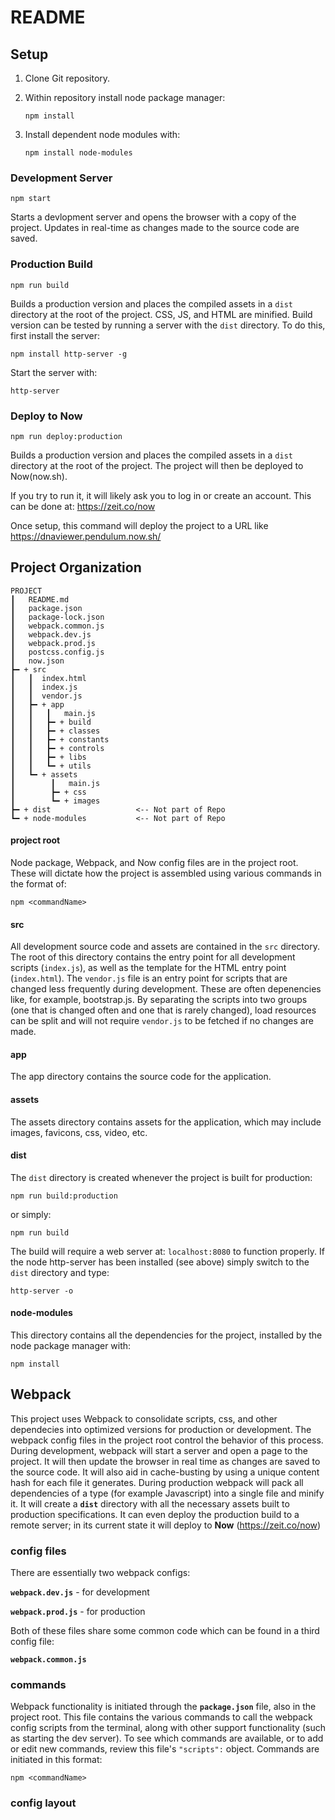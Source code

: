 # README

## Setup

1. Clone Git repository. 
2. Within repository install node package manager:

    `npm install`


3. Install dependent node modules with:

    `npm install node-modules`

### Development Server
    npm start
Starts a devlopment server and opens the browser with a copy of the project. Updates in real-time as changes made to the source code are saved.


### Production Build
    npm run build
Builds a production version and places the compiled assets in a `dist` directory at the root of the project. CSS, JS, and HTML are minified. Build version can be tested by running a server with the `dist` directory. To do this, first install the server:

    npm install http-server -g
Start the server with:

    http-server
### Deploy to Now
    npm run deploy:production
Builds a production version and places the compiled assets in a `dist` directory at the root of the project. The project will then be deployed to Now(now.sh). 

If you try to run it, it will likely ask you to log in or create an
account. This can be done at:
https://zeit.co/now

Once setup, this command will deploy the project to a URL like
https://dnaviewer.pendulum.now.sh/


## Project Organization

    PROJECT
    ┃   README.md
    ┃   package.json
    ┃   package-lock.json
    ┃   webpack.common.js
    ┃   webpack.dev.js
    ┃   webpack.prod.js
    ┃   postcss.config.js
    ┃   now.json
    ┣━ + src
    ┃   ┃  index.html
    ┃   ┃  index.js
    ┃   ┃  vendor.js
    ┃   ┣━ + app
    ┃   ┃   ┃   main.js
    ┃   ┃   ┣━ + build
    ┃   ┃   ┣━ + classes
    ┃   ┃   ┣━ + constants
    ┃   ┃   ┣━ + controls
    ┃   ┃   ┣━ + libs
    ┃   ┃   ┗━ + utils
    ┃   ┗━ + assets
    ┃        ┃   main.js
    ┃        ┣━ + css
    ┃        ┗━ + images
    ┣━ + dist                   <-- Not part of Repo
    ┗━ + node-modules           <-- Not part of Repo

#### project root
Node package, Webpack, and Now config files are in the project root. These will dictate how the project is assembled using various commands in the format of:

    npm <commandName>

#### src
All development source code and assets are contained in the `src` directory. The root of this directory contains the entry point for all development scripts (`index.js`), as well as the template for the HTML entry point (`index.html`). The `vendor.js` file is an entry point for scripts that are changed less frequently during development. These are often depenencies like, for example, bootstrap.js. By separating the scripts into two groups (one that is changed often and one that is rarely changed), load resources can be split and will not require `vendor.js` to be fetched if no changes are made.

#### app
The app directory contains the source code for the application.

#### assets
The assets directory contains assets for the application, which may include images, favicons, css, video, etc.

#### dist
The `dist` directory is created whenever the project is built for production:

    npm run build:production

or simply:

    npm run build

The build will require a web server at: `localhost:8080` to function properly. If the node http-server has been installed (see above) simply switch to the `dist` directory and type:

    http-server -o

#### node-modules
This directory contains all the dependencies for the project, installed by the node package manager with:

    npm install


## Webpack

This project uses Webpack to consolidate scripts, css, and other dependecies into optimized versions for production or development. The webpack config files in the project root control the behavior of this process. During development, webpack will start a server and open a page to the project. It will then update the browser in real time as changes are saved to the source code. It will also aid in cache-busting by using a unique content hash for each file it generates. During production webpack will pack all dependencies of a type (for example Javascript) into a single file and minify it. It will create a **`dist`** directory with all the necessary assets built to production specifications. It can even deploy the production build to a remote server; in its current state it will deploy to **Now** (https://zeit.co/now)

### config files
There are essentially two webpack configs:

**`webpack.dev.js`** - for development 
 
**`webpack.prod.js`** - for production

Both of these files share some common code which can be found in a third config file:

**`webpack.common.js`**

### commands
Webpack functionality is initiated through the **`package.json`** file, also in the project root. This file contains the various commands to call the webpack config scripts from the terminal, along with other support functionality (such as starting the dev server). To see which commands are available, or to add or edit new commands, review this file's `"scripts":` object. Commands are initiated in this format:

    npm <commandName>

### config layout
















